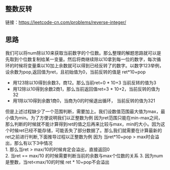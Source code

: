 ## 整数反转
链接：https://leetcode-cn.com/problems/reverse-integer/

## 思路
我们可以将num除以10来获取当前数字的个位数。那么整理的解题思路就可以是先取到个位数复制给某一变量。然后将商继续除以10拿到每一位的数字，每次循环的时候将变量乘以10加上余数就可以得到已经反转了的数字。以数字123举例，设余数为pop,返回值为ret，且初始值为0，当前反转的值是 ret*10+pop 

-  用123除以10得到余数3，商12。那么当前ret=0 * 10+3 当前反转的值为3
-  用12除以10得到余数2商1，那么当前返回值ret=3 * 10+2，当前反转的值为32
-  用1除以10得到余数1商0，当商为0的时候退出循环， 当前反转的值为321

但是上述过程缺少了一个范围判断，需要加上。我们设数值范围最大值为max，最小值为min。为了方便说明我们以正整数为例
因为ret范围只能在min-max之间，那么判断的时候就不能计算得到ret的值之后再来比较与max，min的大小。因为这个时候ret已经不能存储，可能丢失了部分数据了。那么我们就需要在计算最新的ret之前进行判断,下面推导过程以正整数为例
因为 当ret*10+pop > max时会溢出，那么有以下3中情况  
    1.  那么当ret > max/10的时候肯定会溢出，直接返回0  
    2. 当ret == max/10 的时候需要判断当前的余数与max个位数的关系
    3. 因为num是整数，当ret<max/10的时候 ret * 10+pop不会溢出
